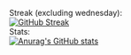 Streak (excluding wednesday):
<br>
[![GitHub Streak](https://streak-stats.demolab.com?user=1001bit&theme=transparent&hide_border=true&card_width=700&exclude_days=Wed)](https://git.io/streak-stats)
<br>
Stats:
<br>
[![Anurag's GitHub stats](https://github-readme-stats.vercel.app/api?username=1001bit&theme=dark)](https://github.com/anuraghazra/github-readme-stats)
